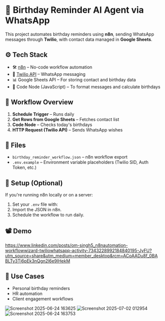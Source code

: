 # 🎉 Birthday Reminder AI Agent via WhatsApp

This project automates birthday reminders using **n8n**, sending WhatsApp messages through **Twilio**, with contact data managed in **Google Sheets**.

## ⚙ Tech Stack
- 🛠️ [n8n](https://n8n.io) – No-code workflow automation
- 📱 [Twilio API](https://www.twilio.com/whatsapp) – WhatsApp messaging
- 📊 Google Sheets API – For storing contact and birthday data
- 🧠 Code Node (JavaScript) – To format messages and calculate birthdays

## 🧩 Workflow Overview
1. **Schedule Trigger** – Runs daily
2. **Get Rows from Google Sheets** – Fetches contact list
3. **Code Node** – Checks today's birthdays
4. **HTTP Request (Twilio API)** – Sends WhatsApp wishes

## 📂 Files
- `birthday_reminder_workflow.json` – n8n workflow export
- `.env.example` – Environment variable placeholders (Twilio SID, Auth Token, etc.)

## 🔐 Setup (Optional)
If you're running n8n locally or on a server:
1. Set your `.env` file with:
2. Import the JSON in n8n.
3. Schedule the workflow to run daily.

## 📽 Demo
https://www.linkedin.com/posts/om-singh5_n8nautomation-workflowwizard-twiliowhatsapp-activity-7343228992184840195-JyFU?utm_source=share&utm_medium=member_desktop&rcm=ACoAADu8f_0BABLTy3Tj6pEk3nQgn2l6e9IHekM

## 📌 Use Cases
- Personal birthday reminders
- HR automation
- Client engagement workflows


![Screenshot 2025-06-24 163625](https://github.com/user-attachments/assets/6736a858-eb59-40cd-a43a-9983a01c9e56)
![Screenshot 2025-07-02 012954](https://github.com/user-attachments/assets/cd164d54-b713-4dd9-b4bd-7dce8801244a)
![Screenshot 2025-06-24 163753](https://github.com/user-attachments/assets/a981abf9-8c80-44e5-8ca1-1067a3df3a66)


